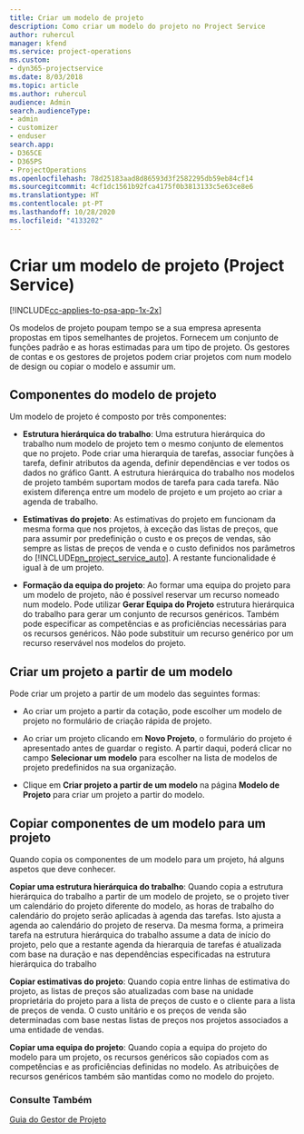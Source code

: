 ```yaml
---
title: Criar um modelo de projeto
description: Como criar um modelo do projeto no Project Service
author: ruhercul
manager: kfend
ms.service: project-operations
ms.custom:
- dyn365-projectservice
ms.date: 8/03/2018
ms.topic: article
ms.author: ruhercul
audience: Admin
search.audienceType:
- admin
- customizer
- enduser
search.app:
- D365CE
- D365PS
- ProjectOperations
ms.openlocfilehash: 78d25183aad8d86593d3f2582295db59eb84cf14
ms.sourcegitcommit: 4cf1dc1561b92fca4175f0b3813133c5e63ce8e6
ms.translationtype: HT
ms.contentlocale: pt-PT
ms.lasthandoff: 10/28/2020
ms.locfileid: "4133202"
---
```

# <a name="create-a-project-template-project-service"></a>Criar um modelo de projeto (Project Service)

[!INCLUDE[cc-applies-to-psa-app-1x-2x](../includes/cc-applies-to-psa-app-1x-2x.md)]

Os modelos de projeto poupam tempo se a sua empresa apresenta propostas em tipos semelhantes de projetos. Fornecem um conjunto de funções padrão e as horas estimadas para um tipo de projeto. Os gestores de contas e os gestores de projetos podem criar projetos com num modelo de design ou copiar o modelo e assumir um.  
  
## <a name="components-of-project-template"></a>Componentes do modelo de projeto
 Um modelo de projeto é composto por três componentes:  
  
- **Estrutura hierárquica do trabalho**: Uma estrutura hierárquica do trabalho num modelo de projeto tem o mesmo conjunto de elementos que no projeto. Pode criar uma hierarquia de tarefas, associar funções à tarefa, definir atributos da agenda, definir dependências e ver todos os dados no gráfico Gantt. A estrutura hierárquica do trabalho nos modelos de projeto também suportam modos de tarefa para cada tarefa. Não existem diferença entre um modelo de projeto e um projeto ao criar a agenda de trabalho.  
  
- **Estimativas do projeto**: As estimativas do projeto em funcionam da mesma forma que nos projetos, à exceção das listas de preços, que para assumir por predefinição o custo e os preços de vendas, são sempre as listas de preços de venda e o custo definidos nos parâmetros do [!INCLUDE[pn_project_service_auto](../includes/pn-project-service-auto.md)]. A restante funcionalidade é igual à de um projeto.  
  
- **Formação da equipa do projeto**: Ao formar uma equipa do projeto para um modelo de projeto, não é possível reservar um recurso nomeado num modelo. Pode utilizar **Gerar Equipa do Projeto** estrutura hierárquica do trabalho para gerar um conjunto de recursos genéricos. Também pode especificar as competências e as proficiências necessárias para os recursos genéricos. Não pode substituir um recurso genérico por um recurso reservável nos modelos do projeto.  
  
## <a name="create-a-project-from-a-template"></a>Criar um projeto a partir de um modelo  
 Pode criar um projeto a partir de um modelo das seguintes formas:  
  
-   Ao criar um projeto a partir da cotação, pode escolher um modelo de projeto no formulário de criação rápida de projeto.  
  
-   Ao criar um projeto clicando em **Novo Projeto**, o formulário do projeto é apresentado antes de guardar o registo. A partir daqui, poderá clicar no campo **Selecionar um modelo** para escolher na lista de modelos de projeto predefinidos na sua organização.  
  
-   Clique em **Criar projeto a partir de um modelo** na página **Modelo de Projeto** para criar um projeto a partir do modelo.  
  
## <a name="copying-components-of-a-template-to-a-project"></a>Copiar componentes de um modelo para um projeto  
 Quando copia os componentes de um modelo para um projeto, há alguns aspetos que deve conhecer.  
  
 **Copiar uma estrutura hierárquica do trabalho**: Quando copia a estrutura hierárquica do trabalho a partir de um modelo de projeto, se o projeto tiver um calendário do projeto diferente do modelo, as horas de trabalho do calendário do projeto serão aplicadas à agenda das tarefas. Isto ajusta a agenda ao calendário do projeto de reserva. Da mesma forma, a primeira tarefa na estrutura hierárquica do trabalho assume a data de início do projeto, pelo que a restante agenda da hierarquia de tarefas é atualizada com base na duração e nas dependências especificadas na estrutura hierárquica do trabalho  
  
 **Copiar estimativas do projeto**: Quando copia entre linhas de estimativa do projeto, as listas de preços são atualizadas com base na unidade proprietária do projeto para a lista de preços de custo e o cliente para a lista de preços de venda. O custo unitário e os preços de venda são determinadas com base nestas listas de preços nos projetos associados a uma entidade de vendas.  
  
 **Copiar uma equipa do projeto**: Quando copia a equipa do projeto do modelo para um projeto, os recursos genéricos são copiados com as competências e as proficiências definidas no modelo. As atribuições de recursos genéricos também são mantidas como no modelo do projeto.  
  
### <a name="see-also"></a>Consulte Também  
 [Guia do Gestor de Projeto](../psa/project-manager-guide.md)
